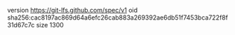 version https://git-lfs.github.com/spec/v1
oid sha256:cac8197ac869d64a6efc26cab883a269392ae6db51f7453bca722f8f31d67c7c
size 1300
